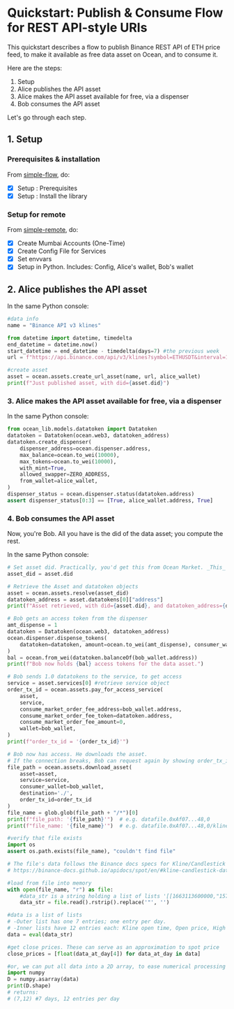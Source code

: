 <!--
Copyright 2022 Ocean Protocol Foundation
SPDX-License-Identifier: Apache-2.0
-->

# Quickstart: Publish & Consume Flow for REST API-style URIs

This quickstart describes a flow to publish Binance REST API of ETH price feed, to make it available as free data asset on Ocean, and to consume it.

Here are the steps:

1.  Setup
2.  Alice publishes the API asset
3.  Alice makes the API asset available for free, via a dispenser
4.  Bob consumes the API asset

Let's go through each step.

## 1. Setup

### Prerequisites & installation

From [simple-flow](data-nfts-and-datatokens-flow.md), do:
- [x] Setup : Prerequisites
- [x] Setup : Install the library

### Setup for remote

From [simple-remote](simple-remote.md), do:
- [x] Create Mumbai Accounts (One-Time)
- [x] Create Config File for Services
- [x] Set envvars
- [x] Setup in Python. Includes: Config, Alice's wallet, Bob's wallet

## 2. Alice publishes the API asset

In the same Python console:
```python
#data info
name = "Binance API v3 klines"

from datetime import datetime, timedelta
end_datetime = datetime.now() 
start_datetime = end_datetime - timedelta(days=7) #the previous week
url = f"https://api.binance.com/api/v3/klines?symbol=ETHUSDT&interval=1d&startTime={int(start_datetime.timestamp())*1000}&endTime={int(end_datetime.timestamp())*1000}"

#create asset
asset = ocean.assets.create_url_asset(name, url, alice_wallet)
print(f"Just published asset, with did={asset.did}")
```

### 3. Alice makes the API asset available for free, via a dispenser

In the same Python console:
```python
from ocean_lib.models.datatoken import Datatoken
datatoken = Datatoken(ocean.web3, datatoken_address)
datatoken.create_dispenser(
    dispenser_address=ocean.dispenser.address,
    max_balance=ocean.to_wei(10000),
    max_tokens=ocean.to_wei(10000),
    with_mint=True,
    allowed_swapper=ZERO_ADDRESS,
    from_wallet=alice_wallet,
)
dispenser_status = ocean.dispenser.status(datatoken.address)
assert dispenser_status[0:3] == [True, alice_wallet.address, True]
```

### 4.  Bob consumes the API asset

Now, you're Bob. All you have is the did of the data asset; you compute the rest.

In the same Python console:
```python
# Set asset did. Practically, you'd get this from Ocean Market. _This_ example uses prior info.
asset_did = asset.did

# Retrieve the Asset and datatoken objects
asset = ocean.assets.resolve(asset_did)
datatoken_address = asset.datatokens[0]["address"]
print(f"Asset retrieved, with did={asset.did}, and datatoken_address={datatoken_address}")

# Bob gets an access token from the dispenser
amt_dispense = 1
datatoken = Datatoken(ocean.web3, datatoken_address)
ocean.dispenser.dispense_tokens(
    datatoken=datatoken, amount=ocean.to_wei(amt_dispense), consumer_wallet=bob_wallet
)
bal = ocean.from_wei(datatoken.balanceOf(bob_wallet.address))
print(f"Bob now holds {bal} access tokens for the data asset.")

# Bob sends 1.0 datatokens to the service, to get access
service = asset.services[0] #retrieve service object
order_tx_id = ocean.assets.pay_for_access_service(
    asset,
    service,
    consume_market_order_fee_address=bob_wallet.address,
    consume_market_order_fee_token=datatoken.address,
    consume_market_order_fee_amount=0,
    wallet=bob_wallet,
)
print(f"order_tx_id = '{order_tx_id}'")

# Bob now has access. He downloads the asset.
# If the connection breaks, Bob can request again by showing order_tx_id.
file_path = ocean.assets.download_asset(
    asset=asset,
    service=service,
    consumer_wallet=bob_wallet,
    destination='./',
    order_tx_id=order_tx_id
)
file_name = glob.glob(file_path + "/*")[0]
print(f"file_path: '{file_path}'")  # e.g. datafile.0xAf07...48,0
print(f"file_name: '{file_name}'")  # e.g. datafile.0xAf07...48,0/klines?symbol=ETHUSDT?int..22300

#verify that file exists
import os
assert os.path.exists(file_name), "couldn't find file"

# The file's data follows the Binance docs specs for Kline/Candlestick Data
# https://binance-docs.github.io/apidocs/spot/en/#kline-candlestick-data

#load from file into memory
with open(file_name, "r") as file:
    #data_str is a string holding a list of lists '[[1663113600000,"1574.40000000", ..]]'
    data_str = file.read().rstrip().replace('"', '')

#data is a list of lists
# -Outer list has one 7 entries; one entry per day.
# -Inner lists have 12 entries each: Kline open time, Open price, High price, Low price, close Price, Vol, ..
data = eval(data_str) 

#get close prices. These can serve as an approximation to spot price
close_prices = [float(data_at_day[4]) for data_at_day in data]

#or, we can put all data into a 2D array, to ease numerical processing
import numpy
D = numpy.asarray(data)
print(D.shape)
# returns:
# (7,12) #7 days, 12 entries per day
```








